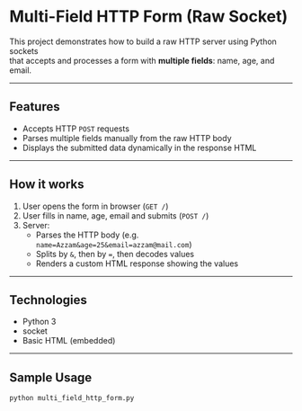 # Multi-Field HTTP Form (Raw Socket)

This project demonstrates how to build a raw HTTP server using Python sockets  
that accepts and processes a form with **multiple fields**: name, age, and email.

---

## Features

- Accepts HTTP `POST` requests
- Parses multiple fields manually from the raw HTTP body
- Displays the submitted data dynamically in the response HTML

---

## How it works

1. User opens the form in browser (`GET /`)
2. User fills in name, age, email and submits (`POST /`)
3. Server:
   - Parses the HTTP body (e.g. `name=Azzam&age=25&email=azzam@mail.com`)
   - Splits by `&`, then by `=`, then decodes values
   - Renders a custom HTML response showing the values

---

## Technologies

- Python 3
- socket
- Basic HTML (embedded)

---

## Sample Usage

```bash
python multi_field_http_form.py
